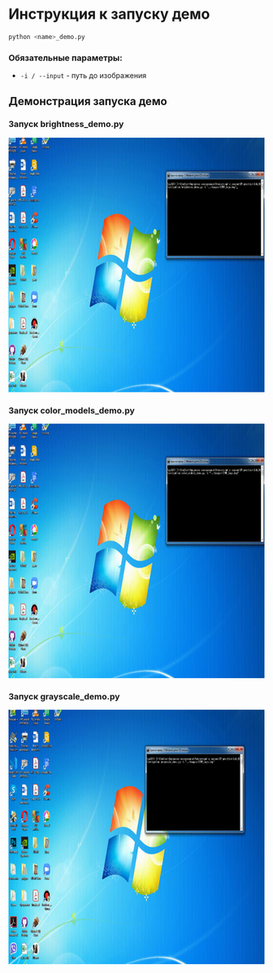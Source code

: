 # Инструкция к запуску демо
```bash
python <name>_demo.py
```
### Обязательные параметры:
* `-i / --input` - путь до изображения

## Демонстрация запуска демо
### Запуск brightness_demo.py
<img src="../resources/brightness_demo_record.gif" width="850" height="500" />

### Запуск color_models_demo.py
<img src="../resources/color_models_demo_record.gif" width="850" height="500" />

### Запуск grayscale_demo.py
<img src="../resources/grayscale_demo_record.gif" width="850" height="500" />